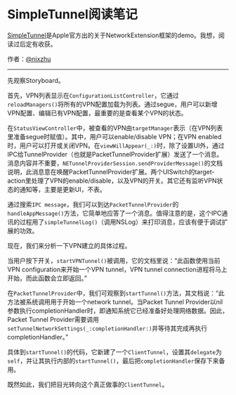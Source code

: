 
# SimpleTunnel阅读笔记

[SimpleTunnel](https://developer.apple.com/library/content/samplecode/SimpleTunnel/Introduction/Intro.html)是Apple官方出的关于NetworkExtension框架的demo。我想，阅读过后定有收获。

作者：[@nixzhu](https://twitter.com/nixzhu)

---

先观察Storyboard。

首先，VPN列表显示在`ConfigurationListController`，它通过`reloadManagers()`将所有的VPN配置加载为列表。通过segue，用户可以新增VPN配置、编辑已有VPN配置，最重要的是查看某个VPN的状态。

在`StatusViewController`中，被查看的VPN由`targetManager`表示（在VPN列表里准备segue时赋值）。其中，用户可以enable/disable VPN；在VPN enabled时，用户可以打开或关闭VPN。在`viewWillAppear(_:)`时，除了设置UI外，通过IPC给TunnelProvider（也就是PacketTunnelProvider扩展）发送了一个消息。消息内容并不重要，`NETunnelProviderSession.sendProviderMessage()`的文档说明，此消息意在唤醒PacketTunnelProvider扩展。两个UISwitch的target-action里处理了VPN的enable/disable，以及VPN的开关。其它还有监听VPN状态的通知等，主要是更新UI，不表。

通过搜索`IPC message`，我们可以到达`PacketTunnelProvider`的`handleAppMessage()`方法，它简单地应答了一个消息。值得注意的是，这个IPC通讯的过程用了`simpleTunnelLog()`（调用NSLog）来打印消息，应该有便于调试扩展的功效。

现在，我们来分析一下VPN建立的具体过程。

当用户按下开关，`startVPNTunnel()`被调用，它的文档里说：“此函数使用当前VPN configuration来开始一个VPN tunnel，VPN tunnel connection进程将马上开始，而此函数会立即返回。”

在`PacketTunnelProvider`中，我们可观察到`startTunnel()`方法，其文档说：“此方法被系统调用用于开始一个network tunnel。当Packet Tunnel Provider以nil参数执行completionHandler时，即通知系统它已经准备好处理网络数据。因此，Packet Tunnel Provider需要调用`setTunnelNetworkSettings(_:completionHandler:)`并等待其完成再执行completionHandler。”

具体到`startTunnel()`的代码，它新建了一个`ClientTunnel`，设置其`delegate`为`self`，并让其执行内部的`startTunnel()`，最后把`completionHandler`保存下来备用。

既然如此，我们把目光转向这个真正做事的`ClientTunnel`。
